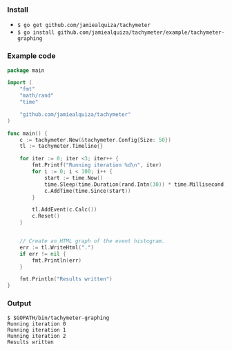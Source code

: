 ### Install
 - `$ go get github.com/jamiealquiza/tachymeter`
 - `$ go install github.com/jamiealquiza/tachymeter/example/tachymeter-graphing`


### Example code
```go
package main

import (
	"fmt"
	"math/rand"
	"time"

	"github.com/jamiealquiza/tachymeter"
)

func main() {
	c := tachymeter.New(&tachymeter.Config{Size: 50})
	tl := tachymeter.Timeline{}

	for iter := 0; iter <3; iter++ {
		fmt.Printf("Running iteration %d\n", iter)
		for i := 0; i < 100; i++ {
			start := time.Now()
			time.Sleep(time.Duration(rand.Intn(30)) * time.Millisecond)
			c.AddTime(time.Since(start))
		}

		tl.AddEvent(c.Calc())
		c.Reset()
	}


	// Create an HTML graph of the event histogram.
	err := tl.WriteHtml(".")
	if err != nil {
		fmt.Println(err)
	}

	fmt.Println("Results written")
}
```

### Output
```
$ $GOPATH/bin/tachymeter-graphing
Running iteration 0
Running iteration 1
Running iteration 2
Results written
```

